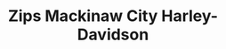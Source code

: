 ---
title: "Zips Mackinaw City Harley-Davidson"
url: /mackinaw-city/zips-mackinaw-city-harley-davidson/
shop: motorcycle
---